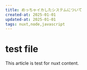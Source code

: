 ```yaml
---
title: めっちゃイカしたシステムについて
created-at: 2025-01-01
updated-at: 2025-01-01
tags: nuxt,node,javascript
---
```

# test file
This article is test for nuxt content.